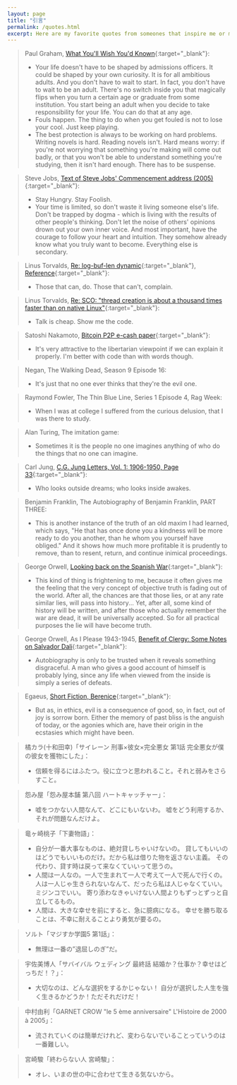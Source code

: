 ```yaml
---
layout: page
title: "引言"
permalink: /quotes.html
excerpt: Here are my favorite quotes from someones that inspire me or make me laugh.
---
```

> Paul Graham, [What You'll Wish You'd Known](http://www.paulgraham.com/hs.html){:target="_blank"}:
> * Your life doesn't have to be shaped by admissions officers. It could be
> shaped by your own curiosity. It is for all ambitious adults. And you don't
> have to wait to start. In fact, you don't have to wait to be an adult. There's
> no switch inside you that magically flips when you turn a certain age or
> graduate from some institution. You start being an adult when you decide to
> take responsibility for your life. You can do that at any age.
> * Fouls happen. The thing to do when you get fouled is not to lose your cool.
> Just keep playing.
> * The best protection is always to be working on hard problems. Writing novels
> is hard. Reading novels isn't. Hard means worry: if you're not worrying that
> something you're making will come out badly, or that you won't be able to
> understand something you're studying, then it isn't hard enough. There has to
> be suspense.

> Steve Jobs, [Text of Steve Jobs' Commencement address (2005)](https://news.stanford.edu/2005/06/14/jobs-061505){:target="_blank"}:
> * Stay Hungry. Stay Foolish.
> * Your time is limited, so don't waste it living someone else's life. Don't be
> trapped by dogma - which is living with the results of other people's
> thinking. Don't let the noise of others' opinions drown out your own inner
> voice. And most important, have the courage to follow your heart and
> intuition. They somehow already know what you truly want to become. Everything
> else is secondary.

> Linus Torvalds, [Re: log-buf-len dynamic](https://lkml.org/lkml/2003/9/23/215){:target="_blank"}, [Reference](https://shlomif.livejournal.com/39215.html){:target="_blank"}:
> * Those that can, do. Those that can't, complain.

> Linus Torvalds, [Re: SCO: "thread creation is about a thousand times faster than on native Linux"](https://lkml.org/lkml/2000/8/25/132){:target="_blank"}:
> * Talk is cheap. Show me the code.

> Satoshi Nakamoto, [Bitcoin P2P e-cash paper](https://www.metzdowd.com/pipermail/cryptography/2008-November/014853.html){:target="_blank"}:
> * It's very attractive to the libertarian viewpoint if we can explain it
> properly. I'm better with code than with words though.

> Negan, The Walking Dead, Season 9 Episode 16:
> * It's just that no one ever thinks that they're the evil one.

> Raymond Fowler, The Thin Blue Line, Series 1 Episode 4, Rag Week:
> * When I was at college I suffered from the curious delusion, that I was there
> to study.

> Alan Turing, The imitation game:
> * Sometimes it is the people no one imagines anything of who do the things
> that no one can imagine.

> Carl Jung, [C.G. Jung Letters, Vol. 1: 1906-1950, Page 33](https://carljungdepthpsychologysite.blog/2020/02/08/carl-jung-i-am-afraid-that-the-mere-fact-of-my-presence-takes-you-away-from-yourself/){:target="_blank"}:
> * Who looks outside dreams; who looks inside awakes.

> Benjamin Franklin, The Autobiography of Benjamin Franklin, PART THREE:
> * This is another instance of the truth of an old maxim I had learned, which
> says, "He that has once done you a kindness will be more ready to do you
> another, than he whom you yourself have obliged." And it shows how much more
> profitable it is prudently to remove, than to resent, return, and continue
> inimical proceedings.

> George Orwell, [Looking back on the Spanish War](https://orwell.ru/library/essays/Spanish_War/english/esw_1){:target="_blank"}:
> * This kind of thing is frightening to me, because it often gives me the
> feeling that the very concept of objective truth is fading out of the world.
> After all, the chances are that those lies, or at any rate similar lies, will
> pass into history...
> Yet, after all, some kind of history will be written, and after those who
> actually remember the war are dead, it will be universally accepted. So for
> all practical purposes the lie will have become truth.

> George Orwell, As I Please 1943-1945, [Benefit of Clergy: Some Notes on Salvador Dali](https://www.orwell.ru/library/reviews/dali/english/e_dali){:target="_blank"}:
> * Autobiography is only to be trusted when it reveals something disgraceful. A
> man who gives a good account of himself is probably lying, since any life when
> viewed from the inside is simply a series of defeats.

> Egaeus, [Short Fiction, Berenice](https://standardebooks.org/ebooks/edgar-allan-poe/short-fiction/text/berenice){:target="_blank"}:
> * But as, in ethics, evil is a consequence of good, so, in fact, out of joy is
> sorrow born. Either the memory of past bliss is the anguish of today, or the
> agonies which are, have their origin in the ecstasies which might have been.

> 橘カラ(十和田幸)「サイレーン 刑事×彼女×完全悪女 第1話 完全悪女が僕の彼女を獲物にした」：
> * 信頼を得るにはふたつ。役に立つと思われること。それと弱みをさらすこと。

> 怨み屋「怨み屋本舗 第八回 ハートキャッチャー」：
> * 嘘をつかない人間なんて、どこにもいないわ。
> 嘘をどう利用するか、それが問題なんだけよ。

> 竜ヶ崎桃子「下妻物語」：
> * 自分が一番大事なものは、絶対貸しちゃいけないの。
> 貸してもいいのはどうでもいいものだけ。だから私は借りた物を返さない主義。
> その代わり、貸す時は戻って来なくていいって思うの。
> * 人間は一人なの。一人で生まれて一人で考えて一人で死んで行くの。
> 人は一人じゃ生きられないなんて、だったら私は人じゃなくていい。ミジンコでいい。
> 寄り添わなきゃいけない人間よりもずっとずっと自立してるもの。
> * 人間は、大きな幸せを前にすると、急に臆病になる。
> 幸せを勝ち取ることは、不幸に耐えることより勇気が要るの。

> ソルト「マジすか学園5 第1話」：
> * 無理は一番の”退屈しのぎ”だ。

> 宇佐美博人「サバイバル ウェディング 最終話 結婚か？仕事か？幸せはどっちだ！？」：
> * 大切なのは、どんな選択をするかじゃない！
> 自分が選択した人生を強く生きるかどうか！ただそれだけだ！

> 中村由利「GARNET CROW "le 5 ème anniversaire" L'Histoire de 2000 à 2005」：
> * 流されていくのは簡単だけれど、変わらないでいることっていうのは一番難しい。

> 宮崎駿「終わらない人 宮崎駿」：
> * オレ、いまの世の中に合わせて生きる気ないから。
